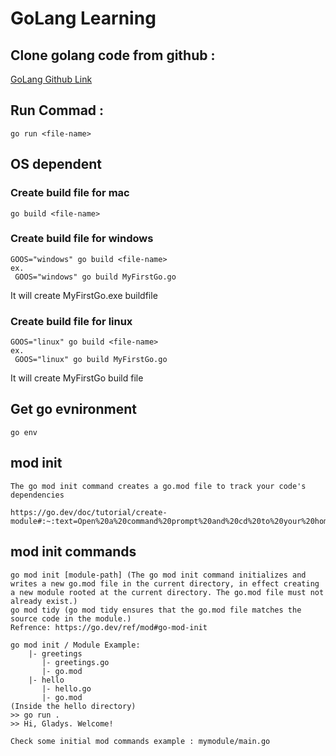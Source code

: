 # GoLang Learning

## Clone golang code from github :
[GoLang Github Link](https://github.com/arunsingh02/goLang_learning.git)

## Run Commad : 
```
go run <file-name>
```

## OS dependent
### Create build file for mac
```
go build <file-name>
```

### Create build file for windows
```
GOOS="windows" go build <file-name>
ex.  
 GOOS="windows" go build MyFirstGo.go
```
It will create MyFirstGo.exe buildfile

### Create build file for linux
```
GOOS="linux" go build <file-name>
ex.  
 GOOS="linux" go build MyFirstGo.go 
```
It will create MyFirstGo build file

## Get go evnironment 
```
go env
```

## mod init
```
The go mod init command creates a go.mod file to track your code's dependencies

https://go.dev/doc/tutorial/create-module#:~:text=Open%20a%20command%20prompt%20and%20cd%20to%20your%20home%20directory.&text=Create%20a%20greetings%20directory%20for%20your%20Go%20module%20source%20code.&text=Start%20your%20module%20using%20the,use%20example.com%2Fgreetings%20.
```

## mod init commands
```
go mod init [module-path] (The go mod init command initializes and writes a new go.mod file in the current directory, in effect creating a new module rooted at the current directory. The go.mod file must not already exist.)
go mod tidy (go mod tidy ensures that the go.mod file matches the source code in the module.)
Refrence: https://go.dev/ref/mod#go-mod-init

go mod init / Module Example:
    |- greetings
       |- greetings.go
       |- go.mod
    |- hello
       |- hello.go
       |- go.mod
(Inside the hello directory)
>> go run .
>> Hi, Gladys. Welcome!

Check some initial mod commands example : mymodule/main.go
```
